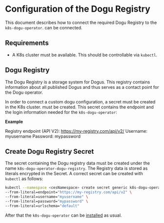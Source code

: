 # Configuration of the Dogu Registry

This document describes how to connect the required Dogu Registry to the `k8s-dogu-operator`.
can be connected.

## Requirements

* A K8s cluster must be available. This should be controllable via `kubectl`.

## Dogu Registry

The Dogu Registry is a storage system for Dogus. This registry contains information about all
published Dogus and thus serves as a contact point for the Dogu operator.

In order to connect a custom dogu configuration, a secret must be created in the K8s cluster.
must be created. This secret contains the endpoint and the login information needed for the `k8s-dogu-operator`:

**Example**

Registry endpoint (API V2): https://my-registry.com/api/v2/
Username: myusername
Password: mypassword

## Create Dogu Registry Secret

The secret containing the Dogu registry data must be created under the name `k8s-dogu-operator-dogu-registry`. The
Registry data is stored as literals encrypted in the Secret. A correct secret can be created with `kubectl` as follows:

```bash
kubectl --namespace <cesNamespace> create secret generic k8s-dogu-operator-dogu-registry \
--from-literal=endpoint="https://my-registry.com/api/v2" \
--from-literal=username="myusername" \
--from-literal=password="mypassword" \
--from-literal=urlschema="default"
```

After that the `k8s-dogu-operator` can be [installed](installing_operator_into_cluster_en.md) as usual.